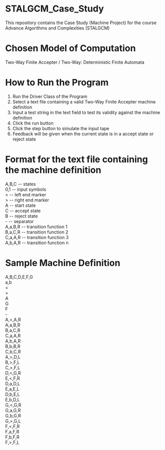 # STALGCM_Case_Study
This repository contains the Case Study (Machine Project) for the course Advance Algorithms and Complexities (STALGCM)

# Chosen Model of Computation
Two-Way Finite Accepter / Two-Way: Deterministic Finite Automata

# How to Run the Program
1. Run the Driver Class of the Program <br>
2. Select a text file containing a valid Two-Way Finite Accepter machine definition <br>
3. Input a test string in the text field to test its validity against the machine definition <br>
4. Click the run button <br>
5. Click the step button to simulate the input tape <br>
6. Feedback will be given when the current state is in a accept state or reject state <br>

# Format for the text file containing the machine definition
A,B,C    -- states <br>
0,1      -- input symbols <br>
<        -- left end marker <br>
\>        -- right end marker <br>
A        -- start state <br>
C        -- accept state <br>
B        -- reject state <br>
\-        -- separator <br>
A,a,B,R  -- transition function 1 <br>
B,a,C,R  -- transition function 2 <br>
C,a,A,R  -- transition function 3 <br>
A,b,A,R  -- transition function n <br>

# Sample Machine Definition
A,B,C,D,E,F,G <br>
a,b <br>
< <br>
\> <br>
A <br>
G <br>
F <br>
\- <br>
A,<,A,R <br>
A,a,B,R <br>
B,a,C,R <br>
C,a,A,R <br>
A,b,A,R <br>
B,b,B,R <br>
C,b,C,R <br>
A,>,D,L <br>
B,>,F,L <br>
C,>,F,L <br>
D,<,G,R <br>
E,<,F,R <br>
D,a,D,L <br>
E,a,E,L <br>
D,b,E,L <br>
E,b,D,L <br>
G,<,G,R <br>
G,a,G,R <br>
G,b,G,R <br>
G,>,G,L <br>
F,<,F,R <br>
F,a,F,R <br>
F,b,F,R <br>
F,>,F,L <br>

